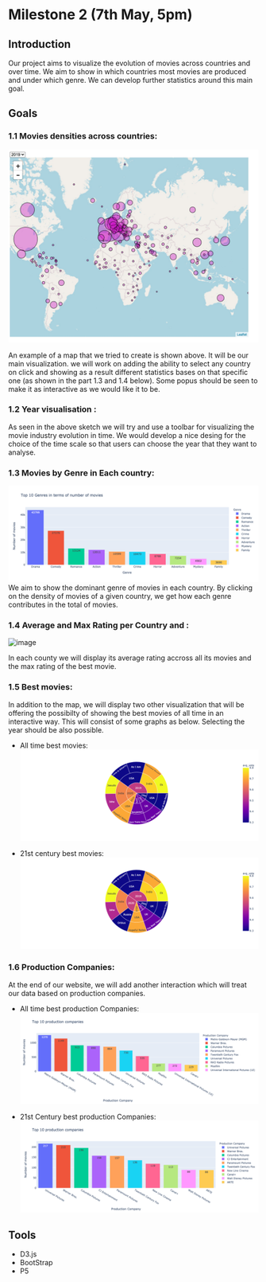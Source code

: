 # Milestone 2 (7th May, 5pm)

## Introduction
Our project aims to visualize the evolution of movies across countries and over time. We aim to show in which countries most movies are produced and under which genre. We can develop further statistics around this main goal.

## Goals
### 1.1 Movies densities across countries:
![image](../Figures/World_map.jpeg)

An example of a map that we tried to create is shown above.
It will be our main visualization. we will work on adding the ability to select any country on click and showing as a result different statistics bases on that specific one (as shown in the part 1.3 and 1.4 below). Some popus should be seen to make it as interactive as we would like it to be.

### 1.2 Year visualisation :
As seen in the above sketch we will try and use a toolbar for visualizing the movie industry evolution in time.
We would develop a nice desing for the choice of the time scale so that users can choose the year that they want to analyse.

### 1.3 Movies by Genre in Each country:
![image](../Figures/moviesByGenre.png)
We aim to show the dominant genre of movies in each country. By clicking on the density of movies of a given country, we get how each genre contributes in the total of movies.

### 1.4 Average and Max Rating per Country and :
![image](path)

In each county we will display its average rating accross all its movies and the max rating of the best movie.

### 1.5 Best movies:
In addition to the map, we will display two other visualization that will be offering the possibilty of showing the best movies of all time in an interactive way.
This will consist of some graphs as below.
Selecting the year should be also possible.
- All time best movies:
![image](../Figures/bestMovies.png)

- 21st century best movies:
![image](../Figures/bestMovies21st.png)

### 1.6 Production Companies:
At the end of our website, we will add another interaction which will treat our data based on production companies.

- All time best production Companies:
![image](../Figures/allTimeBestComp.png)

- 21st Century best production Companies:
![image](../Figures/21stBestComp.png)


## Tools
- D3.js
- BootStrap
- P5
